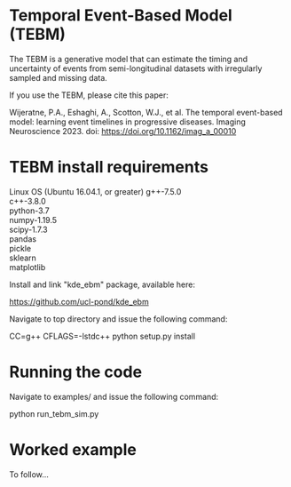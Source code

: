 # Temporal Event-Based Model (TEBM)
The TEBM is a generative model that can estimate the timing and uncertainty of events from semi-longitudinal datasets with irregularly sampled and missing data.

If you use the TEBM, please cite this paper:

Wijeratne, P.A., Eshaghi, A., Scotton, W.J., et al. The temporal event-based model: learning event timelines in progressive diseases. Imaging Neuroscience 2023. doi: https://doi.org/10.1162/imag_a_00010

# TEBM install requirements
Linux OS (Ubuntu 16.04.1, or greater)
g++-7.5.0  
c++-3.8.0  
python-3.7  
numpy-1.19.5  
scipy-1.7.3  
pandas  
pickle  
sklearn  
matplotlib

Install and link "kde_ebm" package, available here:

https://github.com/ucl-pond/kde_ebm

Navigate to top directory and issue the following command:

CC=g++ CFLAGS=-lstdc++ python setup.py install

# Running the code
Navigate to examples/ and issue the following command:

python run_tebm_sim.py

# Worked example
To follow...